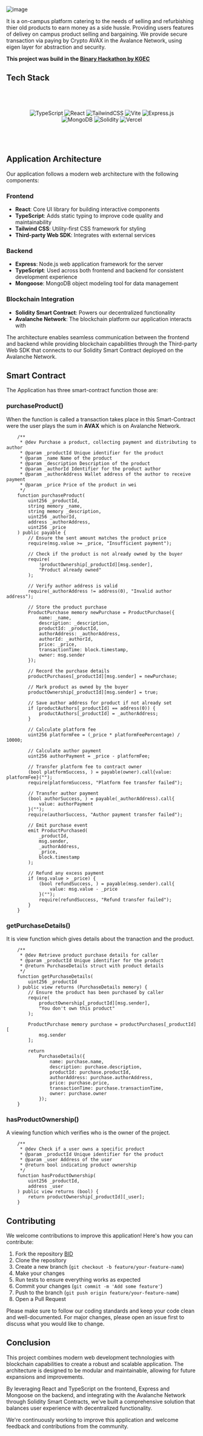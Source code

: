 ![image](https://github.com/user-attachments/assets/481b01fb-447b-4b21-a682-6ed0ec7014d8)

It is a on-campus platform catering to the needs of selling and refurbishing thier old products to earn money as a side hussle. Providing users features of delivey on campus product selling and bargaining. We provide secure transaction via paying by Crypto AVAX in the Avalance Network, using eigen layer for abstraction and security.

**This project was build in the [Binary Hackathon by KGEC](https://binary.kgec.tech/)**

## Tech Stack

<div align="center" style="padding: 40px;">

![TypeScript](https://img.shields.io/badge/typescript-%23007ACC.svg?style=for-the-badge&logo=typescript&logoColor=white)
![React](https://img.shields.io/badge/react-%2320232a.svg?style=for-the-badge&logo=react&logoColor=%2361DAFB)
![TailwindCSS](https://img.shields.io/badge/tailwindcss-%2338B2AC.svg?style=for-the-badge&logo=tailwind-css&logoColor=white)
![Vite](https://img.shields.io/badge/vite-%23646CFF.svg?style=for-the-badge&logo=vite&logoColor=white)
![Express.js](https://img.shields.io/badge/express.js-%23404d59.svg?style=for-the-badge&logo=express&logoColor=%2361DAFB)
![MongoDB](https://img.shields.io/badge/MongoDB-%234ea94b.svg?style=for-the-badge&logo=mongodb&logoColor=white)
![Solidity](https://img.shields.io/badge/Solidity-%23363636.svg?style=for-the-badge&logo=solidity&logoColor=white)
![Vercel](https://img.shields.io/badge/vercel-%23000000.svg?style=for-the-badge&logo=vercel&logoColor=white)

</div>

## Application Architecture

Our application follows a modern web architecture with the following components:

### Frontend

- **React**: Core UI library for building interactive components
- **TypeScript**: Adds static typing to improve code quality and maintainability
- **Tailwind CSS**: Utility-first CSS framework for styling
- **Third-party Web SDK**: Integrates with external services

### Backend

- **Express**: Node.js web application framework for the server
- **TypeScript**: Used across both frontend and backend for consistent development experience
- **Mongoose**: MongoDB object modeling tool for data management

### Blockchain Integration

- **Solidity Smart Contract**: Powers our decentralized functionality
- **Avalanche Network**: The blockchain platform our application interacts with

The architecture enables seamless communication between the frontend and backend while providing blockchain capabilities through the Third-party Web SDK that connects to our Solidity Smart Contract deployed on the Avalanche Network.

## Smart Contract

The Application has three smart-contract function those are:

### purchaseProduct()

When the function is called a transaction takes place in this Smart-Contract were the user plays the sum in **AVAX** which is on Avalanche Network.

```sol
    /**
     * @dev Purchase a product, collecting payment and distributing to author
     * @param _productId Unique identifier for the product
     * @param _name Name of the product
     * @param _description Description of the product
     * @param _authorId Identifier for the product author
     * @param _authorAddress Wallet address of the author to receive payment
     * @param _price Price of the product in wei
     */
    function purchaseProduct(
        uint256 _productId,
        string memory _name,
        string memory _description,
        uint256 _authorId,
        address _authorAddress,
        uint256 _price
    ) public payable {
        // Ensure the sent amount matches the product price
        require(msg.value >= _price, "Insufficient payment");

        // Check if the product is not already owned by the buyer
        require(
            !productOwnership[_productId][msg.sender],
            "Product already owned"
        );

        // Verify author address is valid
        require(_authorAddress != address(0), "Invalid author address");

        // Store the product purchase
        ProductPurchase memory newPurchase = ProductPurchase({
            name: _name,
            description: _description,
            productId: _productId,
            authorAddress: _authorAddress,
            authorId: _authorId,
            price: _price,
            transactionTime: block.timestamp,
            owner: msg.sender
        });

        // Record the purchase details
        productPurchases[_productId][msg.sender] = newPurchase;

        // Mark product as owned by the buyer
        productOwnership[_productId][msg.sender] = true;

        // Save author address for product if not already set
        if (productAuthors[_productId] == address(0)) {
            productAuthors[_productId] = _authorAddress;
        }

        // Calculate platform fee
        uint256 platformFee = (_price * platformFeePercentage) / 10000;

        // Calculate author payment
        uint256 authorPayment = _price - platformFee;

        // Transfer platform fee to contract owner
        (bool platformSuccess, ) = payable(owner).call{value: platformFee}("");
        require(platformSuccess, "Platform fee transfer failed");

        // Transfer author payment
        (bool authorSuccess, ) = payable(_authorAddress).call{
            value: authorPayment
        }("");
        require(authorSuccess, "Author payment transfer failed");

        // Emit purchase event
        emit ProductPurchased(
            _productId,
            msg.sender,
            _authorAddress,
            _price,
            block.timestamp
        );

        // Refund any excess payment
        if (msg.value > _price) {
            (bool refundSuccess, ) = payable(msg.sender).call{
                value: msg.value - _price
            }("");
            require(refundSuccess, "Refund transfer failed");
        }
    }
```

### getPurchaseDetails()

It is view function which gives details about the tranaction and the product.

```sol
    /**
     * @dev Retrieve product purchase details for caller
     * @param _productId Unique identifier for the product
     * @return PurchaseDetails struct with product details
     */
    function getPurchaseDetails(
        uint256 _productId
    ) public view returns (PurchaseDetails memory) {
        // Ensure the product has been purchased by caller
        require(
            productOwnership[_productId][msg.sender],
            "You don't own this product"
        );

        ProductPurchase memory purchase = productPurchases[_productId][
            msg.sender
        ];

        return
            PurchaseDetails({
                name: purchase.name,
                description: purchase.description,
                productId: purchase.productId,
                authorAddress: purchase.authorAddress,
                price: purchase.price,
                transactionTime: purchase.transactionTime,
                owner: purchase.owner
            });
    }
```

### hasProductOwnership()

A viewing function which verifies who is the owner of the project.

```sol
    /**
     * @dev Check if a user owns a specific product
     * @param _productId Unique identifier for the product
     * @param _user Address of the user
     * @return bool indicating product ownership
     */
    function hasProductOwnership(
        uint256 _productId,
        address _user
    ) public view returns (bool) {
        return productOwnership[_productId][_user];
    }
```

## Contributing

We welcome contributions to improve this application! Here's how you can contribute:

1. Fork the repository [BID](https://github.com/Puskar-Roy/BID)
2. Clone the repository
3. Create a new branch (`git checkout -b feature/your-feature-name`)
4. Make your changes
5. Run tests to ensure everything works as expected
6. Commit your changes (`git commit -m 'Add some feature'`)
7. Push to the branch (`git push origin feature/your-feature-name`)
8. Open a Pull Request

Please make sure to follow our coding standards and keep your code clean and well-documented. For major changes, please open an issue first to discuss what you would like to change.

## Conclusion

This project combines modern web development technologies with blockchain capabilities to create a robust and scalable application. The architecture is designed to be modular and maintainable, allowing for future expansions and improvements.

By leveraging React and TypeScript on the frontend, Express and Mongoose on the backend, and integrating with the Avalanche Network through Solidity Smart Contracts, we've built a comprehensive solution that balances user experience with decentralized functionality.

We're continuously working to improve this application and welcome feedback and contributions from the community.
